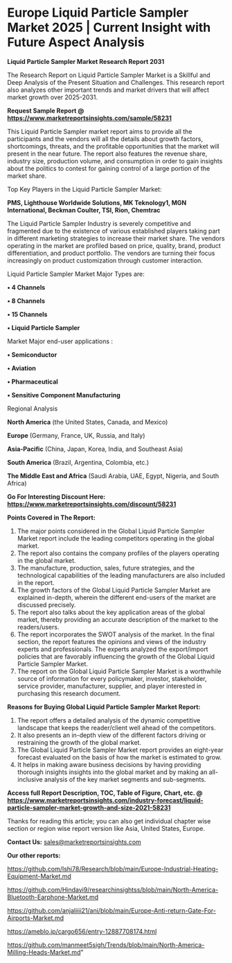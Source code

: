 # Europe Liquid Particle Sampler Market 2025 | Current Insight with Future Aspect Analysis

<strong>Liquid Particle Sampler Market Research Report 2031</strong>

The Research Report on Liquid Particle Sampler Market is a Skillful and Deep Analysis of the Present Situation and Challenges. This research report also analyzes other important trends and market drivers that will affect market growth over 2025-2031.

<strong>Request Sample Report @ <a href=https://www.marketreportsinsights.com/sample/58231>https://www.marketreportsinsights.com/sample/58231</a></strong>

This Liquid Particle Sampler market report aims to provide all the participants and the vendors will all the details about growth factors, shortcomings, threats, and the profitable opportunities that the market will present in the near future. The report also features the revenue share, industry size, production volume, and consumption in order to gain insights about the politics to contest for gaining control of a large portion of the market share.

Top Key Players in the Liquid Particle Sampler Market:

<strong>PMS, Lighthouse Worldwide Solutions, MK Teknology1, MGN International, Beckman Coulter, TSI, Rion, Chemtrac</strong>

The Liquid Particle Sampler Industry is severely competitive and fragmented due to the existence of various established players taking part in different marketing strategies to increase their market share. The vendors operating in the market are profiled based on price, quality, brand, product differentiation, and product portfolio. The vendors are turning their focus increasingly on product customization through customer interaction.

Liquid Particle Sampler Market Major Types are:

<strong>• 4 Channels

• 8 Channels

• 15 Channels

• Liquid Particle Sampler</strong>

Market Major end-user applications :

<strong>• Semiconductor

• Aviation

• Pharmaceutical

• Sensitive Component Manufacturing</strong>

Regional Analysis

</u><strong><b>North America</b></strong> (the United States, Canada, and Mexico)

<strong><b>Europe </b></strong>(Germany, France, UK, Russia, and Italy)

<strong><b>Asia-Pacific</b></strong> (China, Japan, Korea, India, and Southeast Asia)

<strong><b>South America</b></strong> (Brazil, Argentina, Colombia, etc.)

<strong><b>The Middle East and Africa</b></strong> (Saudi Arabia, UAE, Egypt, Nigeria, and South Africa)

<strong>Go For Interesting Discount Here: <a href=https://www.marketreportsinsights.com/discount/58231>https://www.marketreportsinsights.com/discount/58231</a></strong>

<strong>Points Covered in The Report:</strong>
<ol>
  <li>The major points considered in the Global Liquid Particle Sampler Market report include the leading competitors operating in the global market.</li>
  <li>The report also contains the company profiles of the players operating in the global market.</li>
  <li>The manufacture, production, sales, future strategies, and the technological capabilities of the leading manufacturers are also included in the report.</li>
  <li>The growth factors of the Global Liquid Particle Sampler Market are explained in-depth, wherein the different end-users of the market are discussed precisely.</li>
  <li>The report also talks about the key application areas of the global market, thereby providing an accurate description of the market to the readers/users.</li>
  <li>The report incorporates the SWOT analysis of the market. In the final section, the report features the opinions and views of the industry experts and professionals. The experts analyzed the export/import policies that are favorably influencing the growth of the Global Liquid Particle Sampler Market.</li>
  <li>The report on the Global Liquid Particle Sampler Market is a worthwhile source of information for every policymaker, investor, stakeholder, service provider, manufacturer, supplier, and player interested in purchasing this research document.</li>
</ol>
<strong>Reasons for Buying Global Liquid Particle Sampler Market Report:</strong>

<ol>
  <li>The report offers a detailed analysis of the dynamic competitive landscape that keeps the reader/client well ahead of the competitors.</li>
  <li>It also presents an in-depth view of the different factors driving or restraining the growth of the global market.</li>
  <li>The Global Liquid Particle Sampler Market report provides an eight-year forecast evaluated on the basis of how the market is estimated to grow.</li>
  <li>It helps in making aware business decisions by having providing thorough insights insights into the global market and by making an all-inclusive analysis of the key market segments and sub-segments.</li>
</ol>
<strong>Access full Report Description, TOC, Table of Figure, Chart, etc. @ <a href=https://www.marketreportsinsights.com/industry-forecast/liquid-particle-sampler-market-growth-and-size-2021-58231>https://www.marketreportsinsights.com/industry-forecast/liquid-particle-sampler-market-growth-and-size-2021-58231</a></strong>


Thanks for reading this article; you can also get individual chapter wise section or region wise report version like Asia, United States, Europe.

<strong>Contact Us:</strong>
sales@marketreportsinsights.com

<strong>Our other reports:</strong>

<a href=https://github.com/Ishi78/Research/blob/main/Europe-Industrial-Heating-Equipment-Market.md>https://github.com/Ishi78/Research/blob/main/Europe-Industrial-Heating-Equipment-Market.md</a>

<a href=https://github.com/Hindavi9/researchinsightss/blob/main/North-America-Bluetooth-Earphone-Market.md>https://github.com/Hindavi9/researchinsightss/blob/main/North-America-Bluetooth-Earphone-Market.md</a>

<a href=https://github.com/anjaliiii21/ani/blob/main/Europe-Anti-return-Gate-For-Airports-Market.md>https://github.com/anjaliiii21/ani/blob/main/Europe-Anti-return-Gate-For-Airports-Market.md</a>

<a href=https://ameblo.jp/cargo656/entry-12887708174.html>https://ameblo.jp/cargo656/entry-12887708174.html</a>

<a href=https://github.com/manmeet5sigh/Trends/blob/main/North-America-Milling-Heads-Market.md>https://github.com/manmeet5sigh/Trends/blob/main/North-America-Milling-Heads-Market.md</a>"
